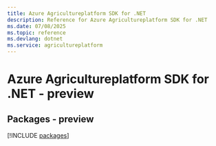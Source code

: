 ```yaml
---
title: Azure Agricultureplatform SDK for .NET
description: Reference for Azure Agricultureplatform SDK for .NET
ms.date: 07/08/2025
ms.topic: reference
ms.devlang: dotnet
ms.service: agricultureplatform
---
```

# Azure Agricultureplatform SDK for .NET - preview
## Packages - preview
[!INCLUDE [packages](agricultureplatform-index.md)]